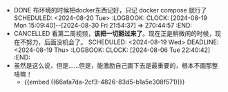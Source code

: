 - DONE 布环境的时候把docker东西记好，只记 docker compose 就行了
  SCHEDULED: <2024-08-20 Tue>
  :LOGBOOK:
  CLOCK: [2024-08-19 Mon 15:09:40]--[2024-08-30 Fri 21:54:37] =>  270:44:57
  :END:
- CANCELLED 看第二周视频，**该把一切掰过来了**。现在正是稍微闲的时候，现在不努力，后面没机会了。
  SCHEDULED: <2024-08-19 Wed>
  DEADLINE: <2024-08-19 Thu>
  :LOGBOOK:
  CLOCK: [2024-08-06 Tue 22:40:42]
  :END:
- 虽然是这么说，但是……但是，能激励自己画下去是最重要的，根本不画那整啥嘛！
	- {{embed ((66afa7da-2cf3-4826-83d5-b1a5e308f571))}}